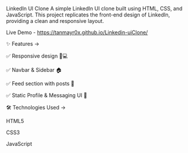 LinkedIn UI Clone
A simple LinkedIn UI clone built using HTML, CSS, and JavaScript. This project replicates the front-end design of LinkedIn, providing a clean and responsive layout.

Live Demo - https://tanmayr0x.github.io/Linkedin-uiClone/

✨ Features ->

✅ Responsive design 📱💻

✅ Navbar & Sidebar 🏠

✅ Feed section with posts 📝

✅ Static Profile & Messaging UI 💬




🛠️ Technologies Used ->

HTML5 

CSS3 

JavaScript 
